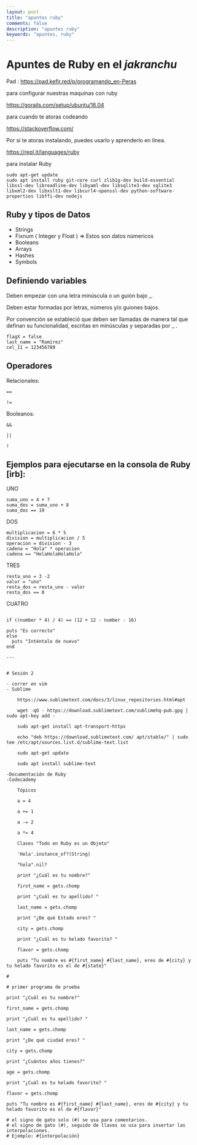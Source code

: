 ```yaml
---
layout: post
title: "apuntes ruby"
comments: false
description: "apuntes ruby"
keywords: "apuntes, ruby"
---
```


# Apuntes de Ruby en el _jakranchu_

Pad : <https://pad.kefir.red/p/programando_en-Peras>

para configurar nuestras maquinas con ruby

https://gorails.com/setup/ubuntu/16.04

para cuando te atoras codeando

https://stackoverflow.com/

Por si te atoras instalando, puedes usarlo y aprenderlo en línea.

https://repl.it/languages/ruby

para instalar Ruby

```
sudo apt-get update
sudo apt install ruby git-core curl zlib1g-dev build-essential
libssl-dev libreadline-dev libyaml-dev libsqlite3-dev sqlite3
libxml2-dev libxslt1-dev libcurl4-openssl-dev python-software-properties libffi-dev nodejs
```

## Ruby y tipos de Datos

- Strings
- Fixnum ( Integer y Float ) => Estos son datos númericos
- Booleans
- Arrays
- Hashes
- Symbols

## Definiendo variables

Deben empezar con una letra minúscula o un guión bajo _.

Deben estar formadas por letras, números y/o guiones bajos.

Por convención se estableció que deben ser llamadas de manera tal que definan su funcionalidad, escritas en minúsculas y separadas por _ .

```
flagX = false
last_name = "Ramírez"
cel_11 = 123456789
```

## Operadores
Relacionales:

    ==

    !=

Booleanos:

    &&

    ||

    !

## Ejemplos para ejecutarse en la consola de Ruby [irb]:

UNO
```
suma_uno = 4 + 7
suma_dos = suma_uno + 8
suma_dos == 19
```

DOS
```
multiplicacion = 6 * 5
division = multiplicacion / 5
operacion = division - 3
cadena = "Hola" * operacion
cadena == "HolaHolaHolaHola"
```

TRES
```
resta_uno = 3 -2
valor = "uno"
resta_dos = resta_uno - valor
resta_dos == 0
```

CUATRO

```

if ((number * 4) / 4) == (12 + 12 - number - 16)

puts "Es correcto"
else
  puts "Inténtalo de nuevo"
end

---


# Sesión 2

- correr en vim
- Sublime

    https://www.sublimetext.com/docs/3/linux_repositories.html#apt

    wget -qO - https://download.sublimetext.com/sublimehq-pub.gpg | sudo apt-key add -

    sudo apt-get install apt-transport-https

    echo "deb https://download.sublimetext.com/ apt/stable/" | sudo tee /etc/apt/sources.list.d/sublime-text.list

    sudo apt-get update

    sudo apt install sublime-text

-Documentación de Ruby
-Codecademy

    Tópicos

    a = 4

    a += 1

    a -= 2

    a *= 4

    Clases "Todo en Ruby es un Objeto"

    'Hola'.instance_of?(String)

    "hola".nil?

    print "¿Cuál es tu nombre?"

    first_name = gets.chomp

    print "¿Cuál es tu apellido? "

    last_name = gets.chomp

    print "¿De qué Estado eres? "

    city = gets.chomp

    print "¿Cuál es tu helado favorito? "

    flavor = gets.chomp

    puts "Tu nombre es #{first_name} #{last_name}, eres de #{city} y tu helado favorito es el de #{state}"

#

# primer programa de prueba

print "¿Cuál es tu nombre?"

first_name = gets.chomp

print "¿Cuál es tu apellido? "

last_name = gets.chomp

print "¿De qué ciudad eres? "

city = gets.chomp

print "¿Cuántos años tienes?"

age = gets.chomp

print "¿Cuál es tu helado favorito? "

flavor = gets.chomp

puts "Tu nombre es #{first_name} #{last_name}, eres de #{city} y tu helado favorito es el de #{flavor}"

# el signo de gato solo (#) se usa para comentarios.
# el signo de gato (#), seguido de llaves se usa para insertar las interpolaciones.
# Ejemplo: #{interpolación}
